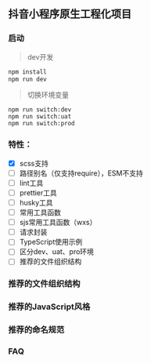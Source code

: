 ## 抖音小程序原生工程化项目
### 启动

> dev开发

```bash
npm install
npm run dev
```

> 切换环境变量

```
npm run switch:dev
npm run switch:uat
npm run switch:prod
```



### 特性：
- [x] scss支持
- [ ] 路径别名（仅支持require），ESM不支持
- [ ] lint工具
- [ ] prettier工具
- [ ] husky工具
- [ ] 常用工具函数
- [ ] sjs常用工具函数（wxs）
- [ ] 请求封装
- [ ] TypeScript使用示例
- [ ] 区分dev、uat、pro环境
- [ ] 推荐的文件组织结构

### 推荐的文件组织结构

### 推荐的JavaScript风格

### 推荐的命名规范

### FAQ

